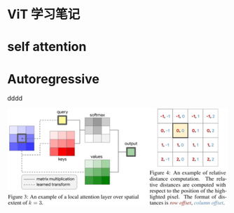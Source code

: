 
# ViT 学习笔记

# self attention



# Autoregressive
dddd

![RUNOOB 图标](https://github.com/kavinbj/vision_transformer_notebook/blob/main/imgs/attention01.jpg)


